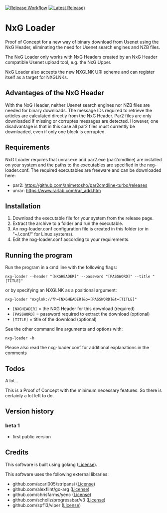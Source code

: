 [![Release Workflow](https://github.com/Tensai75/nxg-loader/actions/workflows/build_and_publish.yml/badge.svg?event=release)](https://github.com/Tensai75/nxg-loader/actions/workflows/build_and_publish.yml)
[![Latest Release)](https://img.shields.io/github/v/release/Tensai75/nxg-loader?logo=github)](https://github.com/Tensai75/nxg-loader/releases/latest)

# NxG Loader
Proof of Concept for a new way of binary download from Usenet using the NxG Header, eliminating the need for Usenet search engines and NZB files.

The NxG Loader only works with NxG Headers created by an NxG Header compatible Usenet upload tool, e.g. the NxG Upper.

NxG Loader also accepts the new NXGLNK URI scheme and can register itself as a target for NXGLNKs.

## Advantages of the NxG Header
With the NxG Header, neither Usenet search engines nor NZB files are needed for binary downloads. The message IDs required to retrieve the articles are calculated directly from the NxG Header.
Par2 files are only downloaded if missing or corruptes messages are detected. However, one disadvantage is that in this case all par2 files must currently be downloaded, even if only one block is corrupted.

## Requirements
NxG Loader requires that unrar.exe and par2.exe (par2cmdline) are installed on your system and the paths to the executables are specified in the nxg-loader.conf.
The required executables are freeware and can be downloaded here:

- par2: https://github.com/animetosho/par2cmdline-turbo/releases
- unrar: https://www.rarlab.com/rar_add.htm

## Installation
1. Download the executable file for your system from the release page.
2. Extract the archive to a folder and run the executable.
3. An nxg-loader.conf configuration file is created in this folder (or in "~/.conf/" for Linux systems).
4. Edit the nxg-loader.conf according to your requirements.

## Running the program
Run the program in a cmd line with the following flags:

`nxg-loader --header "[NXGHEADER]" --password "[PASSWORD]" --title "[TITLE]"`

or by specifying an NXGLNK as a positional argument:

`nxg-loader "nxglnk://?h=[NXGHEADER]&p=[PASSWORD]&t=[TITLE]"`

- `[NXGHEADER]` = the NXG Header for this download (required)
- `[PASSWORD]` = password required to extract the download (optional)
- `[TITLE]` = title of the download (optional)

See the other command line arguments and options with:

`nxg-loader -h`

Please also read the nxg-loader.conf for additional explanations in the comments

## Todos
A lot...

This is a Proof of Concept with the minimum necessary features. 
So there is certainly a lot left to do.

## Version history
### beta 1
- first public version

## Credits
This software is built using golang ([License](https://go.dev/LICENSE)).

This software uses the following external libraries:
- github.com/acarl005/stripansi ([License](https://github.com/acarl005/stripansi/blob/master/LICENSE))
- github.com/alexflint/go-arg ([License](https://github.com/alexflint/go-arg/blob/master/LICENSE))
- github.com/chrisfarms/yenc ([License](github.com/chrisfarms/yenc))
- github.com/schollz/progressbar/v3 ([License](https://github.com/schollz/progressbar/blob/main/LICENSE))
- github.com/spf13/viper ([License](https://github.com/spf13/viper/blob/master/LICENSE))